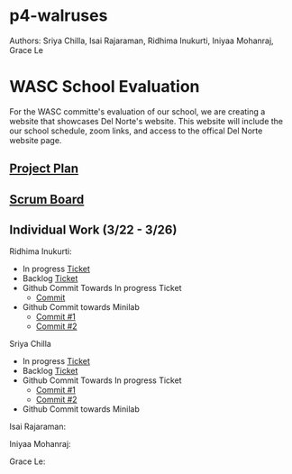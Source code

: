 # p4-walruses
Authors: Sriya Chilla, Isai Rajaraman, Ridhima Inukurti, Iniyaa Mohanraj, Grace Le

# WASC School Evaluation
For the WASC committe's evaluation of our school, we are creating a website that showcases Del Norte's website. This website will include the our school schedule, zoom links, and access to the offical Del Norte website page. 

## [Project Plan](https://docs.google.com/presentation/d/1rOeBUSWEfO3Z_pq9emZUawKFRtPyqgKsz_CeKIXD_Cs/edit?usp=sharing)
## [Scrum Board](https://github.com/ridhimainukurti/group-2/projects/1)

## Individual Work (3/22 - 3/26)

Ridhima Inukurti: 
 - In progress [Ticket](https://github.com/ridhimainukurti/group-2/projects/1#card-57812432)
 - Backlog [Ticket](https://github.com/ridhimainukurti/group-2/projects/1#card-57812437)
 - Github Commit Towards In progress Ticket
   - [Commit](https://github.com/ridhimainukurti/group-2/commit/d145a35b1df26169f05049f3c79050313711ef72#diff-987e401d5516c8765502085102cf766cb564570c05acd7ebb9c9c655d2ca27ea)
 - Github Commit towards Minilab
   - [Commit #1](https://github.com/ridhimainukurti/group-2/commit/ac3a2e3fa04d431d34c537386cc2e2e7f038f2c9#diff-9e350bb02a53858996ec70148e2dd2fd375ebaceaebe86341ecfaf44b62e3763) 
   - [Commit #2](https://github.com/ridhimainukurti/group-2/commit/875f831df7a592d51d3f1cd2ccf66124d4d983f2#diff-9e350bb02a53858996ec70148e2dd2fd375ebaceaebe86341ecfaf44b62e3763) 

Sriya Chilla 
 - In progress [Ticket](https://github.com/ridhimainukurti/group-2/projects/1#card-57812426)
 - Backlog [Ticket](https://github.com/ridhimainukurti/group-2/projects/1#card-57812456)
 - Github Commit Towards In progress Ticket
   - [Commit #1](https://github.com/ridhimainukurti/group-2/commit/cf377158c080f23e919a4259d6d39c09d083c4d6)
   - [Commit #2](https://github.com/ridhimainukurti/group-2/commit/6dd18d1c642a6c53a78b71bd545d226af678c584)
 - Github Commit towards Minilab

Isai Rajaraman: 

Iniyaa Mohanraj: 

Grace Le: 
